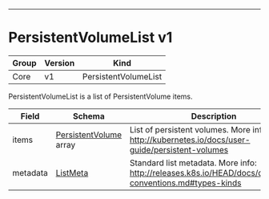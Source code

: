 

-----------
# PersistentVolumeList v1



Group        | Version     | Kind
------------ | ---------- | -----------
Core | v1 | PersistentVolumeList







PersistentVolumeList is a list of PersistentVolume items.



Field        | Schema     | Description
------------ | ---------- | -----------
items | [PersistentVolume](#persistentvolume-v1) array | List of persistent volumes. More info: http://kubernetes.io/docs/user-guide/persistent-volumes
metadata | [ListMeta](#listmeta-unversioned) | Standard list metadata. More info: http://releases.k8s.io/HEAD/docs/devel/api-conventions.md#types-kinds






